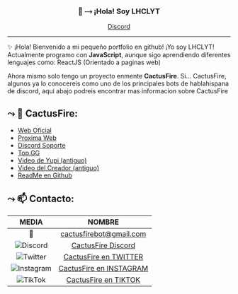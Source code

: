 
<h3 align="center">👋 ⤏ ¡Hola! Soy LHCLYT</h3>
<p align="center">
  <a href="https://discord.gg/JfUmDjX">Discord</a>
</p>

---
✨ ¡Hola! Bienvenido a mi pequeño portfolio en github! ¡Yo soy LHCLYT!
Actualmente programo con **JavaScript**, aunque sigo aprendiendo diferentes lenguajes como: ReactJS (Orientado a paginas web)

Ahora mismo solo tengo un proyecto enmente **CactusFire**.
Si... CactusFire, algunos ya lo conocereis como uno de los principales bots de hablahispana de discord, aqui abajo podreis encontrar mas informacion sobre CactusFire

## ⤳ 🌵  CactusFire: 
* [Web Oficial](https://github.com/KamerrEzz/zeewapi)
* [Proxima Web](https://cactusfire.xyz)
* [Discord Soporte](https://discord.gg/JfUmDjX)
* [Top.GG](https://top.gg/bot/543567770579894272)
* [Video de Yupi (antiguo)](https://www.youtube.com/watch?v=KBeZK1DEcao)
* [Video del Creador (antiguo)](https://www.youtube.com/watch?v=IuHAIxJnBBA)
* [ReadMe en Github](https://github.com/LHCLYT/CactusFireDocs)
## ⤳ 📫  Contacto: 

|              MEDIA             	|       NOMBRE       	|
|:----------------------------:	|:-------------------:	|
| 📧  	| cactusfirebot@gmail.com	|
| ![Discord](https://media.discordapp.net/attachments/763587528083112016/789207824521625680/1200px-Font_Awesome_5_brands_discord_color.svg.png?width=25&height=25) 	| [CactusFire Discord](https://discord.gg/JfUmDjX)	|
| ![Twitter](https://i.imgur.com/HeZ0zJn.png) 	| [CactusFire en TWITTER](https://twitter.com/CactusFire/)	|
| ![Instagram](https://i.imgur.com/tu01NLm.png) 	| [CactusFire en INSTAGRAM](https://www.instagram.com/cactusfirebot/)	|
| ![TikTok](https://media.discordapp.net/attachments/763587528083112016/789208444006825984/5cb78678a7c7755bf004c14c.png?width=25&height=25) 	| [CactusFire en TIKTOK](https://www.tiktok.com/@cactusfirebot)	|
